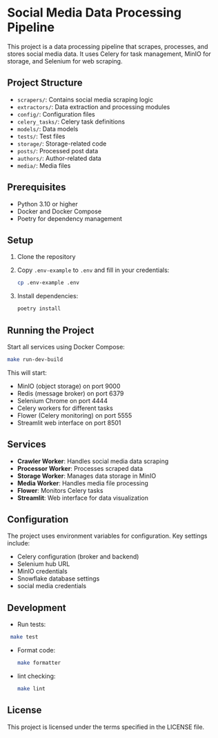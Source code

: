 # Social Media Data Processing Pipeline

This project is a data processing pipeline that scrapes, processes, and stores social media data. It uses Celery for task management, MinIO for storage, and Selenium for web scraping.

## Project Structure

- `scrapers/`: Contains social media scraping logic
- `extractors/`: Data extraction and processing modules
- `config/`: Configuration files
- `celery_tasks/`: Celery task definitions
- `models/`: Data models
- `tests/`: Test files
- `storage/`: Storage-related code
- `posts/`: Processed post data
- `authors/`: Author-related data
- `media/`: Media files

## Prerequisites

- Python 3.10 or higher
- Docker and Docker Compose
- Poetry for dependency management

## Setup

1. Clone the repository
2. Copy `.env-example` to `.env` and fill in your credentials:

   ```bash
   cp .env-example .env
   ```

3. Install dependencies:

   ```bash
   poetry install
   ```

## Running the Project

Start all services using Docker Compose:

```bash
make run-dev-build
```

This will start:

- MinIO (object storage) on port 9000
- Redis (message broker) on port 6379
- Selenium Chrome on port 4444
- Celery workers for different tasks
- Flower (Celery monitoring) on port 5555
- Streamlit web interface on port 8501

## Services

- **Crawler Worker**: Handles social media data scraping
- **Processor Worker**: Processes scraped data
- **Storage Worker**: Manages data storage in MinIO
- **Media Worker**: Handles media file processing
- **Flower**: Monitors Celery tasks
- **Streamlit**: Web interface for data visualization

## Configuration

The project uses environment variables for configuration. Key settings include:

- Celery configuration (broker and backend)
- Selenium hub URL
- MinIO credentials
- Snowflake database settings
- social media credentials

## Development

- Run tests:

 ```bash
  make test
  ```

- Format code:
  
  ```bash
  make formatter
  ```

- lint checking:
  
  ```bash
  make lint
  ```

## License

This project is licensed under the terms specified in the LICENSE file.
